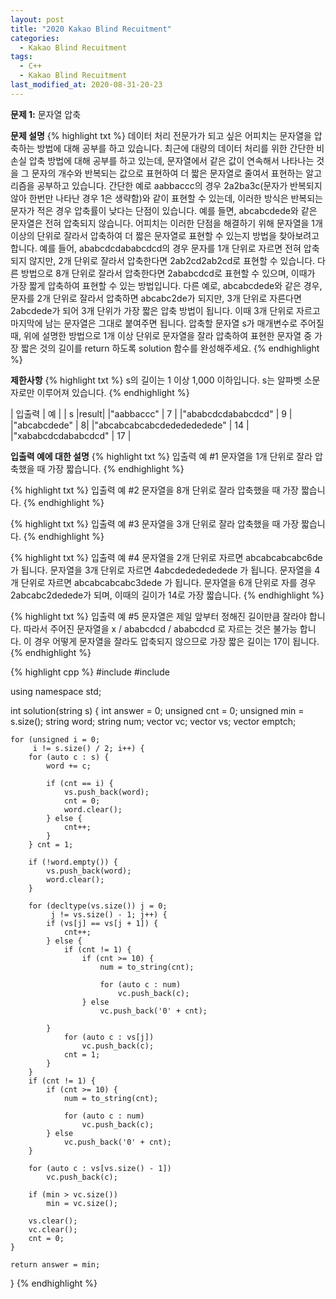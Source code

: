 ```yaml
---
layout: post
title: "2020 Kakao Blind Recuitment"
categories:
  - Kakao Blind Recuitment
tags:
  - C++
  - Kakao Blind Recuitment
last_modified_at: 2020-08-31-20-23
---
```


<strong> 문제 1:</strong> 문자열 압축

<strong>문제 설명</strong>
{% highlight txt %}
데이터 처리 전문가가 되고 싶은 어피치는 문자열을 압축하는 방법에 대해 공부를 하고
있습니다. 최근에 대량의 데이터 처리를 위한 간단한 비손실 압축 방법에 대해 공부를
하고 있는데, 문자열에서 같은 값이 연속해서 나타나는 것을 그 문자의 개수와 반복되는
값으로 표현하여 더 짧은 문자열로 줄여서 표현하는 알고리즘을 공부하고 있습니다.
간단한 예로 aabbaccc의 경우 2a2ba3c(문자가 반복되지 않아 한번만 나타난 경우
1은 생략함)와 같이 표현할 수 있는데, 이러한 방식은 반복되는 문자가 적은 경우
압축률이 낮다는 단점이 있습니다. 예를 들면, abcabcdede와 같은 문자열은 전혀
압축되지 않습니다. 어피치는 이러한 단점을 해결하기 위해 문자열을 1개 이상의 단위로
잘라서 압축하여 더 짧은 문자열로 표현할 수 있는지 방법을 찾아보려고 합니다.
예를 들어, ababcdcdababcdcd의 경우 문자를 1개 단위로 자르면 전혀 압축되지
않지만, 2개 단위로 잘라서 압축한다면 2ab2cd2ab2cd로 표현할 수 있습니다. 다른
방법으로 8개 단위로 잘라서 압축한다면 2ababcdcd로 표현할 수 있으며, 이때가 가장
짧게 압축하여 표현할 수 있는 방법입니다. 다른 예로, abcabcdede와 같은 경우,
문자를 2개 단위로 잘라서 압축하면 abcabc2de가 되지만, 3개 단위로 자른다면
2abcdede가 되어 3개 단위가 가장 짧은 압축 방법이 됩니다. 이때 3개 단위로 자르고
마지막에 남는 문자열은 그대로 붙여주면 됩니다. 압축할 문자열 s가 매개변수로 주어질
때, 위에 설명한 방법으로 1개 이상 단위로 문자열을 잘라 압축하여 표현한 문자열 중
가장 짧은 것의 길이를 return 하도록 solution 함수를 완성해주세요.
{% endhighlight %}

<strong>제한사항</strong>
{% highlight txt %}
s의 길이는 1 이상 1,000 이하입니다.
s는 알파벳 소문자로만 이루어져 있습니다.
{% endhighlight %}


|   입출력    | 예   |
|   s       |result|
|"aabbaccc" | 7    |
|"ababcdcdababcdcd" | 9 |
|"abcabcdede" | 8|
|"abcabcabcabcdededededede" | 14 |
|"xababcdcdababcdcd" | 17 |


<strong>입출력 예에 대한 설명</strong>
{% highlight txt %}
입출력 예 #1
문자열을 1개 단위로 잘라 압축했을 때 가장 짧습니다.
{% endhighlight %}

{% highlight txt %}
입출력 예 #2
문자열을 8개 단위로 잘라 압축했을 때 가장 짧습니다.
{% endhighlight %}

{% highlight txt %}
입출력 예 #3
문자열을 3개 단위로 잘라 압축했을 때 가장 짧습니다.
{% endhighlight %}

{% highlight txt %}
입출력 예 #4
문자열을 2개 단위로 자르면 abcabcabcabc6de 가 됩니다.
문자열을 3개 단위로 자르면 4abcdededededede 가 됩니다.
문자열을 4개 단위로 자르면 abcabcabcabc3dede 가 됩니다.
문자열을 6개 단위로 자를 경우 2abcabc2dedede가 되며, 이때의 길이가 14로
가장 짧습니다.
{% endhighlight %}

{% highlight txt %}
입출력 예 #5
문자열은 제일 앞부터 정해진 길이만큼 잘라야 합니다.
따라서 주어진 문자열을 x / ababcdcd / ababcdcd 로 자르는 것은 불가능
합니다. 이 경우 어떻게 문자열을 잘라도 압축되지 않으므로 가장 짧은 길이는
17이 됩니다.
{% endhighlight %}

{% highlight cpp %}
#include <string>
#include <vector>

using namespace std;

int solution(string s) {
    int answer = 0;
    unsigned cnt = 0;
    unsigned min = s.size();
    string word;
    string num;
    vector<char> vc;
    vector<string> vs;
    vector<char> emptch;
   
    for (unsigned i = 0;
         i != s.size() / 2; i++) {
        for (auto c : s) {
            word += c;
            
            if (cnt == i) {
                vs.push_back(word);
                cnt = 0;
                word.clear();
            } else {
                cnt++;
            }
        } cnt = 1;
        
        if (!word.empty()) {
            vs.push_back(word);
            word.clear();
        }
        
        for (decltype(vs.size()) j = 0;
             j != vs.size() - 1; j++) {
            if (vs[j] == vs[j + 1]) {
                cnt++;
            } else {
                if (cnt != 1) {
                    if (cnt >= 10) {
                        num = to_string(cnt);
                        
                        for (auto c : num)
                            vc.push_back(c);
                    } else 
                        vc.push_back('0' + cnt);
                    
            }
                for (auto c : vs[j])
                    vc.push_back(c);
                cnt = 1;
            }
        }
        if (cnt != 1) {
            if (cnt >= 10) {
                num = to_string(cnt);
                        
                for (auto c : num)
                    vc.push_back(c);
            } else 
                vc.push_back('0' + cnt);
        }
        
        for (auto c : vs[vs.size() - 1])
            vc.push_back(c); 
        
        if (min > vc.size())
            min = vc.size();
        
        vs.clear();
        vc.clear();
        cnt = 0;
    }
    
    return answer = min;
}
{% endhighlight %}
